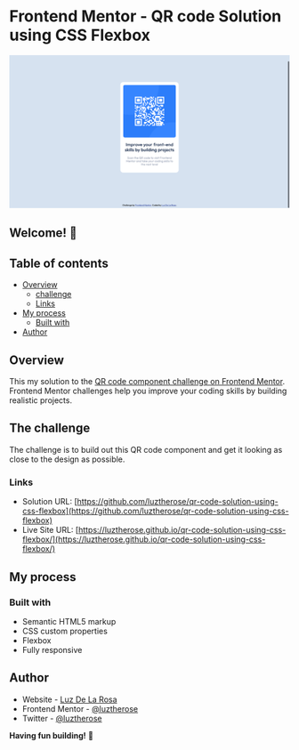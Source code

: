 # Frontend Mentor - QR code Solution using CSS Flexbox

![Design preview for the QR code component coding challenge](./images/qr-code-desktop-preview.png)

## Welcome! 👋

## Table of contents
- [Overview](#overview)
  - [challenge](#challenge)
  - [Links](#links)
- [My process](#my-process)
  - [Built with](#built-with)
- [Author](#author)

## Overview

This my solution to the [QR code component challenge on Frontend Mentor](https://www.frontendmentor.io/challenges/qr-code-component-iux_sIO_H). Frontend Mentor challenges help you improve your coding skills by building realistic projects. 
## The challenge

The challenge is to build out this QR code component and get it looking as close to the design as possible.

### Links

- Solution URL: [https://github.com/luztherose/qr-code-solution-using-css-flexbox](https://github.com/luztherose/qr-code-solution-using-css-flexbox)
- Live Site URL: [https://luztherose.github.io/qr-code-solution-using-css-flexbox/](https://luztherose.github.io/qr-code-solution-using-css-flexbox/)


## My process
### Built with

- Semantic HTML5 markup
- CSS custom properties
- Flexbox
- Fully responsive 

## Author

- Website - [Luz De La Rosa](https://luztherose.github.io/portfolio/)
- Frontend Mentor - [@luztherose](https://www.frontendmentor.io/profile/luztherose)
- Twitter - [@luztherose](https://twitter.com/luztherose)

**Having fun building!** 🚀
